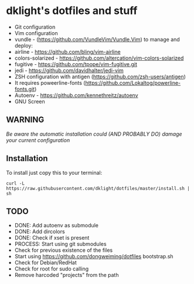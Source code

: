dklight's dotfiles and stuff
===============================

 * Git configuration
 * Vim configuration
  * vundle - (https://github.com/VundleVim/Vundle.Vim) to manage and deploy:
  * airline - https://github.com/bling/vim-airline
  * colors-solarized - https://github.com/altercation/vim-colors-solarized
  * fugitive - https://github.com/tpope/vim-fugitive.git
  * jedi - https://github.com/davidhalter/jedi-vim
 * ZSH configuration with antigen (https://github.com/zsh-users/antigen)
  * It requires poweerline-fonts (https://github.com/Lokaltog/powerline-fonts.git)
 * Autoenv - https://github.com/kennethreitz/autoenv
 * GNU Screen

WARNING
-------
*Be aware the automatic installation could (AND PROBABLY DO) damage your current configuration*

Installation
------------

To install just copy this to your terminal:

    curl -L https://raw.githubusercontent.com/dklight/dotfiles/master/install.sh | sh

TODO
----
 * DONE: Add autoenv as submodule
 * DONE: Add dircolors
 * DONE: Check if xset is present
 * PROCESS: Start using git submodules
 * Check for previous existence of the files
 * Start using https://github.com/dongweiming/dotfiles bootstrap.sh
 * Check for Debian/RedHat
 * Check for root for sudo calling
 * Remove harcoded "projects" from the path
